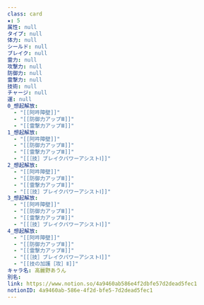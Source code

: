 ```yaml
---
class: card
★: 5
属性: null
タイプ: null
体力: null
シールド: null
ブレイク: null
霊力: null
攻撃力: null
防御力: null
霊撃力: null
技術: null
チャージ: null
運: null
0_想起解放:
  - "[[阿吽障壁]]"
  - "[[防御力アップⅢ]]"
  - "[[霊撃力アップⅢ]]"
1_想起解放:
  - "[[阿吽障壁]]"
  - "[[防御力アップⅢ]]"
  - "[[霊撃力アップⅢ]]"
  - "[[［技］ブレイクパワーアシストⅠ]]"
2_想起解放:
  - "[[阿吽障壁]]"
  - "[[防御力アップⅢ]]"
  - "[[霊撃力アップⅢ]]"
  - "[[［技］ブレイクパワーアシストⅠ]]"
3_想起解放:
  - "[[阿吽障壁]]"
  - "[[防御力アップⅢ]]"
  - "[[霊撃力アップⅢ]]"
  - "[[［技］ブレイクパワーアシストⅠ]]"
4_想起解放:
  - "[[阿吽障壁]]"
  - "[[防御力アップⅢ]]"
  - "[[霊撃力アップⅢ]]"
  - "[[［技］ブレイクパワーアシストⅠ]]"
  - "[[技の加護［攻］Ⅱ]]"
キャラ名: 高麗野あうん
別名: 
link: https://www.notion.so/4a9460ab586e4f2dbfe57d2dead5fec1
notionID: 4a9460ab-586e-4f2d-bfe5-7d2dead5fec1
---
```

